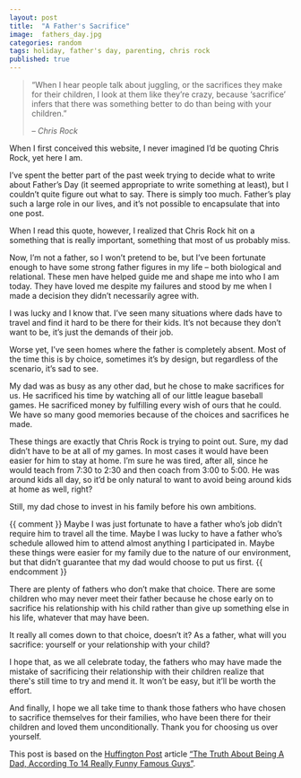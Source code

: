 ```yaml
---
layout: post
title:  "A Father's Sacrifice"
image:  fathers_day.jpg
categories: random
tags: holiday, father's day, parenting, chris rock
published: true
---
```


<blockquote>
  <p>
    “When I hear people talk about juggling, or the sacrifices they make for their children, 
    I look at them like they’re crazy, because ‘sacrifice’ infers that there was 
    something better to do than being with your children.”
  </p>
  
  <cite>
    &ndash; Chris Rock
  </cite>
</blockquote>

When I first conceived this website, I never imagined I’d be quoting Chris Rock, yet here I am.

I’ve spent the better part of the past week trying to decide what to write about Father’s Day (it seemed appropriate to write something at least), but I couldn’t quite figure out what to say. There is simply too much. Father’s play such a large role in our lives, and it’s not possible to encapsulate that into one post.

When I read this quote, however, I realized that Chris Rock hit on a something that is really important, something that most of us probably miss.

Now, I’m not a father, so I won’t pretend to be, but I’ve been fortunate enough to have some strong father figures in my life &ndash; both biological and relational. These men have helped guide me and shape me into who I am today. They have loved me despite my failures and stood by me when I made a decision they didn’t necessarily agree with.

I was lucky and I know that. I’ve seen many situations where dads have to travel and find it hard to be there for their kids. It’s not because they don’t want to be, it’s just the demands of their job.

Worse yet, I’ve seen homes where the father is completely absent. Most of the time this is by choice, sometimes it’s by design, but regardless of the scenario, it’s sad to see.

My dad was as busy as any other dad, but he chose to make sacrifices for us. He sacrificed his time by watching all of our little league baseball games. He sacrificed money by fulfilling every wish of ours that he could. We have so many good memories because of the choices and sacrifices he made.

These things are exactly that Chris Rock is trying to point out. Sure, my dad didn’t have to be at all of my games. In most cases it would have been easier for him to stay at home. I’m sure he was tired, after all, since he would teach from 7:30 to 2:30 and then coach from 3:00 to 5:00. He was around kids all day, so it’d be only natural to want to avoid being around kids at home as well, right?

Still, my dad chose to invest in his family before his own ambitions.

{{ comment }}
Maybe I was just fortunate to have a father who’s job didn’t require him to travel all the time. Maybe I was lucky to have a father who’s schedule allowed him to attend almost anything I participated in. Maybe these things were easier for my family due to the nature of our environment, but that didn’t guarantee that my dad would choose to put us first.
{{ endcomment }}

There are plenty of fathers who don’t make that choice. There are some children who may never meet their father because he chose early on to sacrifice his relationship with his child rather than give up something else in his life, whatever that may have been.

It really all comes down to that choice, doesn’t it? As a father, what will you sacrifice: yourself or your relationship with your child?

I hope that, as we all celebrate today, the fathers who may have made the mistake of sacrificing their relationship with their children realize that there's still time to try and mend it. It won’t be easy, but it’ll be worth the effort.

And finally, I hope we all take time to thank those fathers who have chosen to sacrifice themselves for their families, who have been there for their children and loved them unconditionally. Thank you for choosing us over yourself.

<aside class="bookReview">
    <p>
        This post is based on the <a href="http://www.huffingtonpost.com" target="_blank">Huffington Post</a> article 
        <a href="http://www.huffingtonpost.com/2014/06/13/the-truth-about-being-a-dad-funny-dudes_n_5481560.html" target="_blank">
          “The Truth About Being A Dad, According To 14 Really Funny Famous Guys”</a>.
    </p>
</aside>

